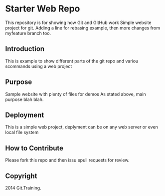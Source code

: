# Starter Web Repo

This repository is for showing how Git and GitHub work
Simple website project for git. Adding a line for rebasing example,
then more changes from myfeature branch too.

## Introduction

This is example to show different parts of the git repo and variou scommands using a web project

## Purpose

Sample website with plenty of files for demos
As stated above, main purpose blah blah.

## Deployment

This is a simple web project, deplyment can be on any web server or even local file system

## How to Contribute

Please fork this repo and then issu epull requests for review.

## Copyright

2014 Git.Training.